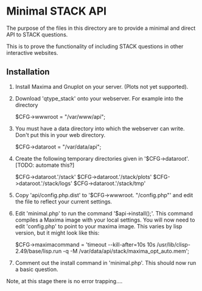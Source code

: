 # Minimal STACK API

The purpose of the files in this directory are to provide a minimal and direct API to STACK questions.

This is to prove the functionality of including STACK questions in other interactive websites.

## Installation

1. Install Maxima and Gnuplot on your server.  (Plots not yet supported).
1. Download 'qtype_stack' onto your webserver.  For example into the directory

    $CFG->wwwroot = "/var/www/api";

2. You must have a data directory into which the webserver can write.  Don't put this in your web directory.

    $CFG->dataroot = "/var/data/api";

3. Create the following temporary directories given in '$CFG->dataroot'.  [TODO: automate this?]

    $CFG->dataroot.'/stack'
    $CFG->dataroot.'/stack/plots'
    $CFG->dataroot.'/stack/logs'
    $CFG->dataroot.'/stack/tmp'

4. Copy 'api/config.php.dist' to '$CFG->wwwroot. "/config.php"' and edit the file to reflect your current settings.
5. Edit 'minimal.php' to run the command '$api->install();'.  This command compiles a Maxima image with your local settings. You will now need to edit 'config.php' to point to your maxima image.  This varies by lisp version, but it might look like this:
   
    $CFG->maximacommand = 'timeout --kill-after=10s 10s /usr/lib/clisp-2.49/base/lisp.run -q -M /var/data/api/stack/maxima_opt_auto.mem';

6. Comment out the install command in 'minimal.php'.  This should now run a basic question.


Note, at this stage there is no error trapping....